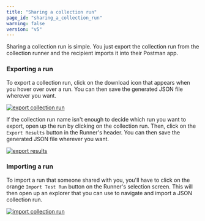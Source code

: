 ```yaml
---
title: "Sharing a collection run"
page_id: "sharing_a_collection_run"
warning: false
version: "v5"
---
```

Sharing a collection run is simple. You just export the collection run from the collection runner and the recipient imports it into their Postman app.

### Exporting a run

To export a collection run, click on the download icon that appears when you hover over over a run. You can then save the generated JSON file wherever you want.

[![export collection run](https://s3.amazonaws.com/postman-static-getpostman-com/postman-docs/59089889.png)](https://s3.amazonaws.com/postman-static-getpostman-com/postman-docs/59089889.png)

If the collection run name isn't enough to decide which run you want to export, open up the run by clicking on the collection run. Then, click on the `Export Results` button in the Runner's header. You can then save the generated JSON file wherever you want.

[![export results](https://s3.amazonaws.com/postman-static-getpostman-com/postman-docs/59089958.png)](https://s3.amazonaws.com/postman-static-getpostman-com/postman-docs/59089958.png)

### Importing a run

To import a run that someone shared with you, you'll have to click on the orange `Import Test Run` button on the Runner's selection screen. This will then open up an explorer that you can use to navigate and import a JSON collection run.

[![import collection run](https://s3.amazonaws.com/postman-static-getpostman-com/postman-docs/59090012.png)](https://s3.amazonaws.com/postman-static-getpostman-com/postman-docs/59090012.png)
